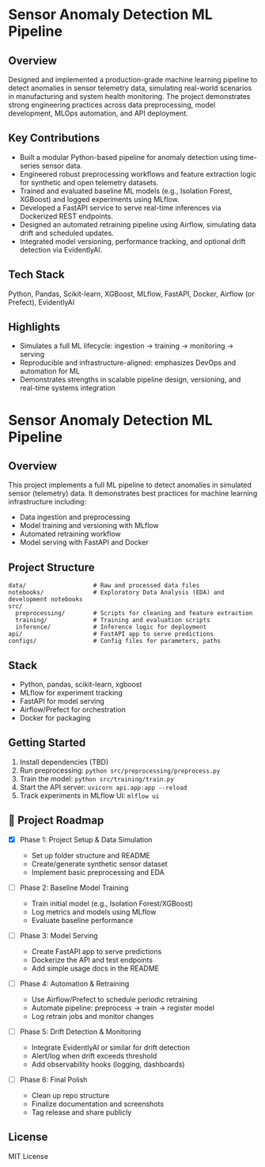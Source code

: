 # Sensor Anomaly Detection ML Pipeline

## Overview
Designed and implemented a production-grade machine learning pipeline to detect anomalies in sensor telemetry data, simulating real-world scenarios in manufacturing and system health monitoring. The project demonstrates strong engineering practices across data preprocessing, model development, MLOps automation, and API deployment.

## Key Contributions
- Built a modular Python-based pipeline for anomaly detection using time-series sensor data.
- Engineered robust preprocessing workflows and feature extraction logic for synthetic and open telemetry datasets.
- Trained and evaluated baseline ML models (e.g., Isolation Forest, XGBoost) and logged experiments using MLflow.
- Developed a FastAPI service to serve real-time inferences via Dockerized REST endpoints.
- Designed an automated retraining pipeline using Airflow, simulating data drift and scheduled updates.
- Integrated model versioning, performance tracking, and optional drift detection via EvidentlyAI.

## Tech Stack
Python, Pandas, Scikit-learn, XGBoost, MLflow, FastAPI, Docker, Airflow (or Prefect), EvidentlyAI

## Highlights
- Simulates a full ML lifecycle: ingestion → training → monitoring → serving
- Reproducible and infrastructure-aligned: emphasizes DevOps and automation for ML
- Demonstrates strengths in scalable pipeline design, versioning, and real-time systems integration


# Sensor Anomaly Detection ML Pipeline

## Overview
This project implements a full ML pipeline to detect anomalies in simulated sensor (telemetry) data. It demonstrates best practices for machine learning infrastructure including:
- Data ingestion and preprocessing
- Model training and versioning with MLflow
- Automated retraining workflow
- Model serving with FastAPI and Docker

## Project Structure
```
data/                   # Raw and processed data files
notebooks/              # Exploratory Data Analysis (EDA) and development notebooks
src/
  preprocessing/        # Scripts for cleaning and feature extraction
  training/             # Training and evaluation scripts
  inference/            # Inference logic for deployment
api/                    # FastAPI app to serve predictions
configs/                # Config files for parameters, paths
```

## Stack
- Python, pandas, scikit-learn, xgboost
- MLflow for experiment tracking
- FastAPI for model serving
- Airflow/Prefect for orchestration
- Docker for packaging

## Getting Started
1. Install dependencies (TBD)
2. Run preprocessing: `python src/preprocessing/preprocess.py`
3. Train the model: `python src/training/train.py`
4. Start the API server: `uvicorn api.app:app --reload`
5. Track experiments in MLflow UI: `mlflow ui`

## 📍 Project Roadmap

- [x] Phase 1: Project Setup & Data Simulation
    - Set up folder structure and README
    - Create/generate synthetic sensor dataset
    - Implement basic preprocessing and EDA

- [ ] Phase 2: Baseline Model Training
    - Train initial model (e.g., Isolation Forest/XGBoost)
    - Log metrics and models using MLflow
    - Evaluate baseline performance

- [ ] Phase 3: Model Serving
    - Create FastAPI app to serve predictions
    - Dockerize the API and test endpoints
    - Add simple usage docs in the README

- [ ] Phase 4: Automation & Retraining
    - Use Airflow/Prefect to schedule periodic retraining
    - Automate pipeline: preprocess → train → register model
    - Log retrain jobs and monitor changes

- [ ] Phase 5: Drift Detection & Monitoring
    - Integrate EvidentlyAI or similar for drift detection
    - Alert/log when drift exceeds threshold
    - Add observability hooks (logging, dashboards)

- [ ] Phase 6: Final Polish
    - Clean up repo structure
    - Finalize documentation and screenshots
    - Tag release and share publicly

## License
MIT License

